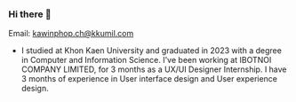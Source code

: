 ### Hi there 👋
Email: kawinphop.ch@kkumil.com

- I studied at Khon Kaen University and graduated in 2023 with a degree in Computer and Information Science. I've been working at IBOTNOI COMPANY LIMITED, for 3 months as a UX/UI Designer Internship. I have 3 months of experience in User interface design
 and User experience design.
